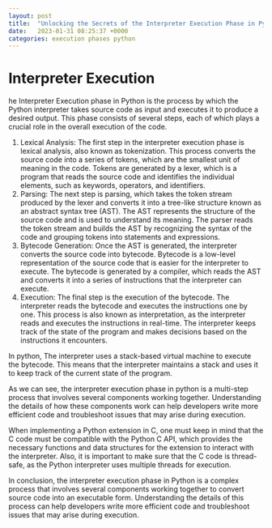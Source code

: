 ```yaml
---
layout: post
title:  "Unlocking the Secrets of the Interpreter Execution Phase in Python"
date:   2023-01-31 08:25:37 +0000
categories: execution phases python
---
```


# Interpreter Execution

he Interpreter Execution phase in Python is the process by which the Python interpreter takes source code as input and executes it to produce a desired output. This phase consists of several steps, each of which plays a crucial role in the overall execution of the code.

1. Lexical Analysis: The first step in the interpreter execution phase is lexical analysis, also known as tokenization. This process converts the source code into a series of tokens, which are the smallest unit of meaning in the code. Tokens are generated by a lexer, which is a program that reads the source code and identifies the individual elements, such as keywords, operators, and identifiers.
2. Parsing: The next step is parsing, which takes the token stream produced by the lexer and converts it into a tree-like structure known as an abstract syntax tree (AST). The AST represents the structure of the source code and is used to understand its meaning. The parser reads the token stream and builds the AST by recognizing the syntax of the code and grouping tokens into statements and expressions.
3. Bytecode Generation: Once the AST is generated, the interpreter converts the source code into bytecode. Bytecode is a low-level representation of the source code that is easier for the interpreter to execute. The bytecode is generated by a compiler, which reads the AST and converts it into a series of instructions that the interpreter can execute.
4. Execution: The final step is the execution of the bytecode. The interpreter reads the bytecode and executes the instructions one by one. This process is also known as interpretation, as the interpreter reads and executes the instructions in real-time. The interpreter keeps track of the state of the program and makes decisions based on the instructions it encounters.

In python, The interpreter uses a stack-based virtual machine to execute the bytecode. This means that the interpreter maintains a stack and uses it to keep track of the current state of the program.

As we can see, the interpreter execution phase in python is a multi-step process that involves several components working together. Understanding the details of how these components work can help developers write more efficient code and troubleshoot issues that may arise during execution.

When implementing a Python extension in C, one must keep in mind that the C code must be compatible with the Python C API, which provides the necessary functions and data structures for the extension to interact with the interpreter. Also, it is important to make sure that the C code is thread-safe, as the Python interpreter uses multiple threads for execution.

In conclusion, the interpreter execution phase in Python is a complex process that involves several components working together to convert source code into an executable form. Understanding the details of this process can help developers write more efficient code and troubleshoot issues that may arise during execution.
